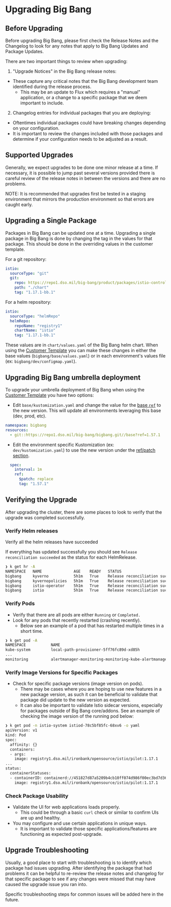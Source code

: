 # Upgrading Big Bang

## Before Upgrading
Before upgrading Big Bang, please first check the Release Notes and the Changelog to look for any notes that apply to Big Bang Updates and Package Updates.

There are two important things to review when upgrading:
1. "Upgrade Notices" in the Big Bang release notes: 
  - These capture any critical notes that the Big Bang development team identified during the release process. 
    - This may be an update to Flux which requires a "manual" application, or a change to a specific package that we deem important to include.
2. Changelog entries for individual packages that you are deploying: 
  - Oftentimes individual packages could have breaking changes depending on your configuration. 
  - It is important to review the changes included with those packages and determine if your configuration needs to be adjusted as a result.

## Supported Upgrades
Generally, we expect upgrades to be done one minor release at a time.  If necessary, it is possible to jump past several versions provided there is careful review of the release notes in between the versions and there are no problems.

NOTE: It is recommended that upgrades first be tested in a staging environment that mirrors the production environment so that errors are caught early.

## Upgrading a Single Package
Packages in Big Bang can be updated one at a time.
Upgrading a single package in Big Bang is done by changing the tag in the values for that package.  This should be done in the overriding values in the customer template.

For a git repository:

```yaml
istio:
  sourceType: "git"
  git:
    repo: https://repo1.dso.mil/big-bang/product/packages/istio-controlplane.git
    path: "./chart"
    tag: "1.17.1-bb.1"

```

For a helm repository:

```yaml
istio:
  sourceType: "helmRepo"
  helmRepo:
    repoName: "registry1"
    chartName: "istio"
    tag: "1.17.1-bb.1"
```

These values are in `chart/values.yaml` of the Big Bang helm chart.
When using the [Customer Template](https://repo1.dso.mil/big-bang/customers/template) you can make these changes in either the base values (`bigbang/base/values.yaml`) or in each environment's values file (ex: `bigbang/dev/configmap.yaml`).

## Upgrading Big Bang umbrella deployment
To upgrade your umbrella deployment of Big Bang when using the [Customer Template](https://repo1.dso.mil/big-bang/customers/template) you have two options:
- Edit `base/kustomization.yaml` and change the value for the [base `ref`](https://repo1.dso.mil/big-bang/customers/template/-/blob/main/base/kustomization.yaml#L4) to the new version. This will update all environments leveraging this base (dev, prod, etc).
```yaml
namespace: bigbang
resources:
  - git::https://repo1.dso.mil/big-bang/bigbang.git//base?ref=1.57.1
```

- Edit the environment specific Kustomization (ex: `dev/kustomization.yaml`) to use the new version under the [ref/patch section](https://repo1.dso.mil/big-bang/customers/template/-/blob/main/dev/kustomization.yaml#L18-21).
```yaml
  spec:
    interval: 1m
    ref:
      $patch: replace
      tag: "1.57.1"
```

## Verifying the Upgrade
After upgrading the cluster, there are some places to look to verify that the upgrade was completed successfully.

### Verify Helm releases 
Verify all the helm releases have succeeded
   
   If everything has updated successfully you should see `Release reconciliation succeeded` as the status for each HelmRelease.
```bash
❯ k get hr -A
NAMESPACE   NAME              AGE    READY   STATUS
bigbang     kyverno           5h1m   True    Release reconciliation succeeded
bigbang     kyvernopolicies   5h1m   True    Release reconciliation succeeded
bigbang     istio-operator    5h1m   True    Release reconciliation succeeded
bigbang     istio             5h1m   True    Release reconciliation succeeded
```

### Verify Pods
 - Verify that there are all pods are either `Running` or `Completed.`
 - Look for any pods that recently restarted (crashing recently).
   - Below see an example of a pod that has restarted multiple times in a short time.
```bash
❯ k get pod -A
NAMESPACE           NAME                                                        READY   STATUS    RESTARTS   AGE
kube-system         local-path-provisioner-5ff76fc89d-xd85h                     1/1     Running   0          22m
...
monitoring          alertmanager-monitoring-monitoring-kube-alertmanager-0      3/3     Running   7          3m
```

### Verify Image Versions for Specific Packages
 - Check for specific package versions (image version on pods).
   - There may be cases where you are hoping to use new features in a new package version, as such it can be beneficial to validate that package did update to the new version as expected.
   - It can also be important to validate Istio sidecar versions, especially for packages outside of Big Bang core/addons. See an example of checking the image version of the running pod below:
```bash
❯ k get pod -n istio-system istiod-78c5bf85fc-68xv6 -o yaml
apiVersion: v1
kind: Pod
spec:
  affinity: {}
  containers:
  - args:
    image: registry1.dso.mil/ironbank/opensource/istio/pilot:1.17.1
...
status:
  containerStatuses:
  - containerID: containerd://451827d87a5209b4cb10ff074d986f00ec3bd7d36082cb49b8612e3a48eea9b7
    image: registry1.dso.mil/ironbank/opensource/istio/pilot:1.17.1
```
### Check Package Usability
 - Validate the UI for web applications loads properly.
   - This could be through a basic `curl` check or similar to confirm UIs are up and healthy.
 - You may configure and use certain applications in unique ways.
   - It is important to validate those specific applications/features are functioning as expected post-upgrade.

## Upgrade Troubleshooting
Usually, a good place to start with troubleshooting is to identify which package had issues upgrading. After identifying the package that had problems it can be helpful to re-review the release notes and changelog for that specific package to see if any changes were missed that may have caused the upgrade issue you ran into.

Specific troubleshooting steps for common issues will be added here in the future.
